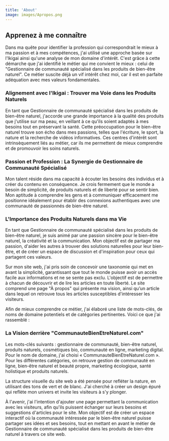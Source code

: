 ```yaml
---
title: 'About'
image: images/Apropos.png
---
```


## Apprenez à me connaître

Dans ma quête pour identifier la profession qui correspondrait le mieux à ma passion et à mes compétences, j'ai utilisé une approche basée sur l'Ikigai ainsi qu'une analyse de mon domaine d'intérêt. C'est grâce à cette démarche que j'ai identifié le métier qui me convient le mieux : celui de "Gestionnaire de communauté spécialisé dans les produits de bien-être naturel". Ce métier suscite déjà un vif intérêt chez moi, car il est en parfaite adéquation avec mes valeurs fondamentales.

### **Alignement avec l'Ikigai : Trouver ma Voie dans les Produits Naturels**

En tant que Gestionnaire de communauté spécialisé dans les produits de bien-être naturel, j'accorde une grande importance à la qualité des produits que j'utilise sur ma peau, en veillant à ce qu'ils soient adaptés à mes besoins tout en préservant la santé. Cette préoccupation pour le bien-être naturel trouve son écho dans mes passions, telles que l'écriture, le sport, la nature et la recherche de vidéos informatives. Ces centres d'intérêt sont intrinsèquement liés au métier, car ils me permettent de mieux comprendre et de promouvoir les soins naturels.

### **Passion et Profession : La Synergie de Gestionnaire de Communauté Spécialisé**

Mon talent réside dans ma capacité à écouter les besoins des individus et à créer du contenu en conséquence. Je crois fermement que le monde a besoin de simplicité, de produits naturels et de liberté pour se sentir bien. Mon aptitude à comprendre les gens et à communiquer efficacement me positionne idéalement pour établir des connexions authentiques avec une communauté de passionnés de bien-être naturel.

### **L'Importance des Produits Naturels dans ma Vie**

 En tant que Gestionnaire de communauté spécialisé dans les produits de bien-être naturel, je suis animé par une passion sincère pour le bien-être naturel, la créativité et la communication. Mon objectif est de partager ma passion, d'aider les autres à trouver des solutions naturelles pour leur bien-être, et de créer un espace de discussion et d'inspiration pour ceux qui partagent ces valeurs.

Sur mon site web, j'ai pris soin de concevoir une taxonomie qui met en avant la simplicité, garantissant que tout le monde puisse avoir un accès facile aux informations et ne se sente pas exclu. L'objectif est de permettre à chacun de découvrir et de lire les articles en toute liberté. Le site comprend une page "À propos" qui présente ma vision, ainsi qu’un article dans lequel on retrouve tous les articles susceptibles d'intéresser les visiteurs.

Afin de mieux comprendre ce métier, j'ai élaboré une liste de mots-clés, de noms de domaine potentiels et de catégories pertinentes. Voici ce que j'ai rassemblé :

### **La Vision derrière "CommunauteBienEtreNaturel.com"**

Les mots-clés suivants : gestionnaire de communauté, bien-être naturel, produits naturels, cosmétiques bio, communauté en ligne, marketing digital. Pour le nom de domaine, j'ai choisi « CommunauteBienEtreNaturel.com ». Pour les différentes catégories, on retrouve gestion de communauté en ligne, bien-être naturel et beauté propre, marketing écologique, santé holistique et produits naturels.

La structure visuelle du site web a été pensée pour refléter la nature, en utilisant des tons de vert et de blanc. J'ai cherché à créer un design épuré qui reflète mon univers et invite les visiteurs à s'y plonger.

À l'avenir, j'ai l'intention d'ajouter une page permettant la communication avec les visiteurs, afin qu'ils puissent échanger sur leurs besoins et suggestions d'articles pour le site. Mon objectif est de créer un espace interactif où la communauté intéressée par le bien-être naturel puisse partager ses idées et ses besoins, tout en mettant en avant le métier de Gestionnaire de communauté spécialisé dans les produits de bien-être naturel à travers ce site web.


